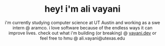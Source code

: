 <h1 align="center">hey! i'm ali vayani</h1>

<div align="center">
  i'm currently studying computer science at UT Austin and working as a swe intern @ aramco. i love software because of the endless ways it can improve lives. check out what i'm building (or breaking) @ <a href="https://vayani.dev">vayani.dev</a> or feel free to hmu @ ali.vayani@utexas.edu
</div> 
